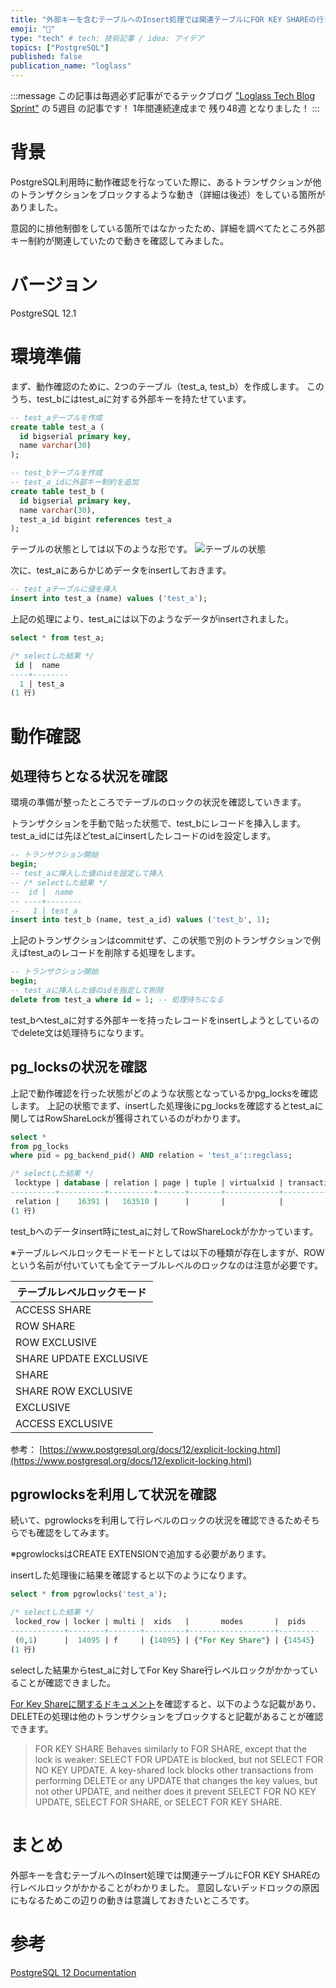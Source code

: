 ```yaml
---
title: "外部キーを含むテーブルへのInsert処理では関連テーブルにFOR KEY SHAREの行レベルロックがかかる"
emoji: "🔖"
type: "tech" # tech: 技術記事 / idea: アイデア
topics: ["PostgreSQL"]
published: false
publication_name: "loglass"
---
```

:::message
この記事は毎週必ず記事がでるテックブログ ["Loglass Tech Blog Sprint"](https://zenn.dev/loglass/articles/7298a3cd4c5fc6) の 5週目 の記事です！
1年間連続達成まで 残り48週 となりました！
:::

# 背景
PostgreSQL利用時に動作確認を行なっていた際に、あるトランザクションが他のトランザクションをブロックするような動き（詳細は後述）をしている箇所がありました。

意図的に排他制御をしている箇所ではなかったため、詳細を調べてたところ外部キー制約が関連していたので動きを確認してみました。

# バージョン
PostgreSQL 12.1

# 環境準備
まず、動作確認のために、2つのテーブル（test_a, test_b）を作成します。
このうち、test_bにはtest_aに対する外部キーを持たせています。

```sql
-- test_aテーブルを作成
create table test_a (
  id bigserial primary key,
  name varchar(30)
);

-- test_bテーブルを作成
-- test_a_idに外部キー制約を追加
create table test_b (
  id bigserial primary key,
  name varchar(30),
  test_a_id bigint references test_a
);
```

テーブルの状態としては以下のような形です。
![テーブルの状態](https://storage.googleapis.com/zenn-user-upload/38e6035faa29-20230904.png)

次に、test_aにあらかじめデータをinsertしておきます。
```sql
-- test_aテーブルに値を挿入
insert into test_a (name) values ('test_a');
```

上記の処理により、test_aには以下のようなデータがinsertされました。
```sql
select * from test_a;

/* selectした結果 */
 id |  name
----+--------
  1 | test_a
(1 行)
```

# 動作確認
## 処理待ちとなる状況を確認
環境の準備が整ったところでテーブルのロックの状況を確認していきます。

トランザクションを手動で貼った状態で、test_bにレコードを挿入します。test_a_idには先ほどtest_aにinsertしたレコードのidを設定します。
```sql
-- トランザクション開始
begin;
-- test_aに挿入した値のidを設定して挿入
-- /* selectした結果 */
--  id |  name
-- ----+--------
--   1 | test_a
insert into test_b (name, test_a_id) values ('test_b', 1);
```

上記のトランザクションはcommitせず、この状態で別のトランザクションで例えばtest_aのレコードを削除する処理をします。
```sql
-- トランザクション開始
begin;
-- test_aに挿入した値のidを指定して削除
delete from test_a where id = 1; -- 処理待ちになる
```
test_bへtest_aに対する外部キーを持ったレコードをinsertしようとしているのでdelete文は処理待ちになります。

## pg_locksの状況を確認
上記で動作確認を行った状態がどのような状態となっているかpg_locksを確認します。
上記の状態でまず、insertした処理後にpg_locksを確認するとtest_aに関してはRowShareLockが獲得されているのがわかります。
```sql
select *
from pg_locks
where pid = pg_backend_pid() AND relation = 'test_a'::regclass;

/* selectした結果 */
 locktype | database | relation | page | tuple | virtualxid | transactionid | classid | objid | objsubid | virtualtransaction |  pid  |     mode     | granted | fastpath
----------+----------+----------+------+-------+------------+---------------+---------+-------+----------+--------------------+-------+--------------+---------+----------
 relation |    16391 |   163510 |      |       |            |               |         |       |          | 13/3479            | 14545 | RowShareLock | t       | t
(1 行)
```

test_bへのデータinsert時にtest_aに対してRowShareLockがかかっています。

※テーブルレベルロックモードモードとしては以下の種類が存在しますが、ROWという名前が付いていても全てテーブルレベルのロックなのは注意が必要です。

| テーブルレベルロックモード |
| ---- |
| ACCESS SHARE |
| ROW SHARE |
| ROW EXCLUSIVE |
| SHARE UPDATE EXCLUSIVE |
| SHARE |
| SHARE ROW EXCLUSIVE |
| EXCLUSIVE |
| ACCESS EXCLUSIVE |

参考： [https://www.postgresql.org/docs/12/explicit-locking.html](https://www.postgresql.org/docs/12/explicit-locking.html)


## pgrowlocksを利用して状況を確認
続いて、pgrowlocksを利用して行レベルのロックの状況を確認できるためそちらでも確認をしてみます。

※pgrowlocksはCREATE EXTENSIONで追加する必要があります。

insertした処理後に結果を確認すると以下のようになります。
```sql
select * from pgrowlocks('test_a');

/* selectした結果 */
 locked_row | locker | multi |  xids   |       modes       |  pids
------------+--------+-------+---------+-------------------+---------
 (0,1)      |  14095 | f     | {14095} | {"For Key Share"} | {14545}
(1 行)
```

selectした結果からtest_aに対してFor Key Share行レベルロックがかかっていることが確認できました。

[For Key Shareに関するドキュメント](https://www.postgresql.org/docs/12/explicit-locking.html)を確認すると、以下のような記載があり、DELETEの処理は他のトランザクションをブロックすると記載があることが確認できます。
> FOR KEY SHARE
> Behaves similarly to FOR SHARE, except that the lock is weaker: SELECT FOR UPDATE is blocked, but not SELECT FOR NO KEY UPDATE. A key-shared lock blocks other transactions from performing DELETE or any UPDATE that changes the key values, but not other UPDATE, and neither does it prevent SELECT FOR NO KEY UPDATE, SELECT FOR SHARE, or SELECT FOR KEY SHARE.

# まとめ
外部キーを含むテーブルへのInsert処理では関連テーブルにFOR KEY SHAREの行レベルロックがかかることがわかりました。
意図しないデッドロックの原因にもなるためこの辺りの動きは意識しておきたいところです。

# 参考
[PostgreSQL 12 Documentation](https://www.postgresql.org/docs/12/)
